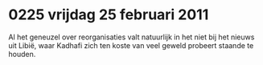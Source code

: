 # 0225 vrijdag 25 februari 2011
Al het geneuzel over reorganisaties valt natuurlijk in het niet bij het nieuws uit Libië, waar Kadhafi zich ten koste van veel geweld probeert staande te houden.